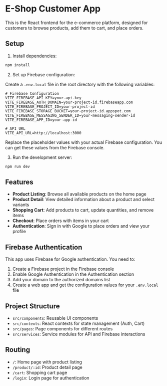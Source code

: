 # E-Shop Customer App

This is the React frontend for the e-commerce platform, designed for customers to browse products, add them to cart, and place orders.

## Setup

1. Install dependencies:

```bash
npm install
```

2. Set up Firebase configuration:

Create a `.env.local` file in the root directory with the following variables:

```env
# Firebase Configuration
VITE_FIREBASE_API_KEY=your-api-key
VITE_FIREBASE_AUTH_DOMAIN=your-project-id.firebaseapp.com
VITE_FIREBASE_PROJECT_ID=your-project-id
VITE_FIREBASE_STORAGE_BUCKET=your-project-id.appspot.com
VITE_FIREBASE_MESSAGING_SENDER_ID=your-messaging-sender-id
VITE_FIREBASE_APP_ID=your-app-id

# API URL
VITE_API_URL=http://localhost:3000
```

Replace the placeholder values with your actual Firebase configuration. You can get these values from the Firebase console.

3. Run the development server:

```bash
npm run dev
```

## Features

- **Product Listing**: Browse all available products on the home page
- **Product Detail**: View detailed information about a product and select variants
- **Shopping Cart**: Add products to cart, update quantities, and remove items
- **Checkout**: Place orders with items in your cart
- **Authentication**: Sign in with Google to place orders and view your profile

## Firebase Authentication

This app uses Firebase for Google authentication. You need to:

1. Create a Firebase project in the Firebase console
2. Enable Google Authentication in the Authentication section
3. Add your domain to the authorized domains list
4. Create a web app and get the configuration values for your `.env.local` file

## Project Structure

- `src/components`: Reusable UI components
- `src/contexts`: React contexts for state management (Auth, Cart)
- `src/pages`: Page components for different routes
- `src/services`: Service modules for API and Firebase interactions

## Routing

- `/`: Home page with product listing
- `/product/:id`: Product detail page
- `/cart`: Shopping cart page
- `/login`: Login page for authentication
